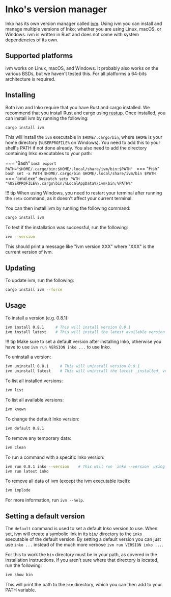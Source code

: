 # Inko's version manager

Inko has its own version manager called [ivm](https://gitlab.com/inko-lang/ivm).
Using ivm you can install and manage multiple versions of Inko; whether you are
using Linux, macOS, or Windows. ivm is written in Rust and does not come with
system dependencies of its own.

## Supported platforms

ivm works on Linux, macOS, and Windows. It probably also works on the various
BSDs, but we haven't tested this. For all platforms a 64-bits architecture is
required.

## Installing

Both ivm and Inko require that you have Rust and cargo installed. We recommend
that you install Rust and cargo using [rustup](https://rustup.rs/). Once
installed, you can install ivm by running the following:

```bash
cargo install ivm
```

This will install the `ivm` executable in `$HOME/.cargo/bin`, where `$HOME` is
your home directory (`%USERPROFILE%` on Windows). You need to add this to your
shell's PATH if not done already. You also need to add the directory containing
Inko executables to your path:

=== "Bash"
    ```bash
    export PATH="$HOME/.cargo/bin:$HOME/.local/share/ivm/bin:$PATH"
    ```
=== "Fish"
    ```bash
    set -x PATH $HOME/.cargo/bin $HOME/.local/share/ivm/bin $PATH
    ```
=== "cmd.exe"
    ```dosbatch
    setx PATH "%USERPROFILE%\.cargo\bin;%LocalAppData%\ivm\bin;%PATH%"
    ```

!!! tip
    When using Windows, you need to restart your terminal after running the
    `setx` command, as it doesn't affect your current terminal.

You can then install ivm by running the following command:

```bash
cargo install ivm
```

To test if the installation was successful, run the following:

```bash
ivm --version
```

This should print a message like "ivm version XXX" where "XXX" is the current
version of ivm.

## Updating

To update ivm, run the following:

```bash
cargo install ivm --force
```

## Usage

To install a version (e.g. 0.8.1):

```bash
ivm install 0.8.1     # This will install version 0.8.1
ivm install latest    # This will install the latest available version
```

!!! tip
    Make sure to set a default version after installing Inko, otherwise you have
    to use `ivm run VERSION inko ...` to use Inko.

To uninstall a version:

```bash
ivm uninstall 0.8.1     # This will uninstall version 0.8.1
ivm uninstall latest    # This will uninstall the latest _installed_ version
```

To list all installed versions:

```bash
ivm list
```

To list all available versions:

```bash
ivm known
```

To change the default Inko version:

```bash
ivm default 0.8.1
```

To remove any temporary data:

```bash
ivm clean
```

To run a command with a specific Inko version:

```bash
ivm run 0.8.1 inko --version    # This will run `inko --version` using Inko 0.8.1
ivm run latest inko
```

To remove all data of ivm (except the ivm executable itself):

```bash
ivm implode
```

For more information, run `ivm --help`.

## Setting a default version

The `default` command is used to set a default Inko version to use. When set,
ivm will create a symbolic link in its `bin/` directory to the `inko` executable
of the default version. By setting a default version you can just use `inko ...`
instead of the much more verbose `ivm run VERSION inko ...`.

For this to work the `bin` directory must be in your path, as covered in the
installation instructions. If you aren't sure where that directory is located,
run the following:

```bash
ivm show bin
```

This will print the path to the `bin` directory, which you can then add to your
PATH variable.
